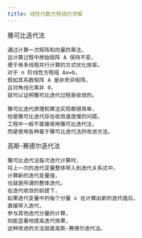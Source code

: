 ```yaml
---
title: 线性代数方程组的求解 
---
```


雅可比迭代法
    
    通过计算一次矩阵和向量的乘法，
    且计算过程中原始矩阵 A 保持不变，
    便于用多线程并行计算的方式优化效率。
    对于 n 阶线性方程组 Ax=b，
    假如其系数矩阵 A 是非奇异矩阵，
    且对角线元素非 0，
    就可以证明雅可比迭代过程是收敛的。
    
    雅可比迭代原理和算法实现都很简单，
    但是雅可比迭代存在收敛速度慢的问题。
    工程中一般不直接使用雅可比迭代法，
    而是使用各种基于雅可比迭代法的改进方法。
    
    
高斯-赛德尔迭代法
    
    雅可比迭代法每次迭代计算时，
    将上一次的迭代变量整体带入到迭代关系式中，
    计算新的迭代变量值，
    也就是所谓的整体迭代。
    在迭代收敛的前提下，
    如果迭代变量中的每个分量 x 在计算出新的迭代值后，
    直接带入迭代，
    参与其他迭代分量的计算，
    则能显著地提高迭代效果，
    这种改进的方法就是高斯-赛德尔迭代法。
    
 
    